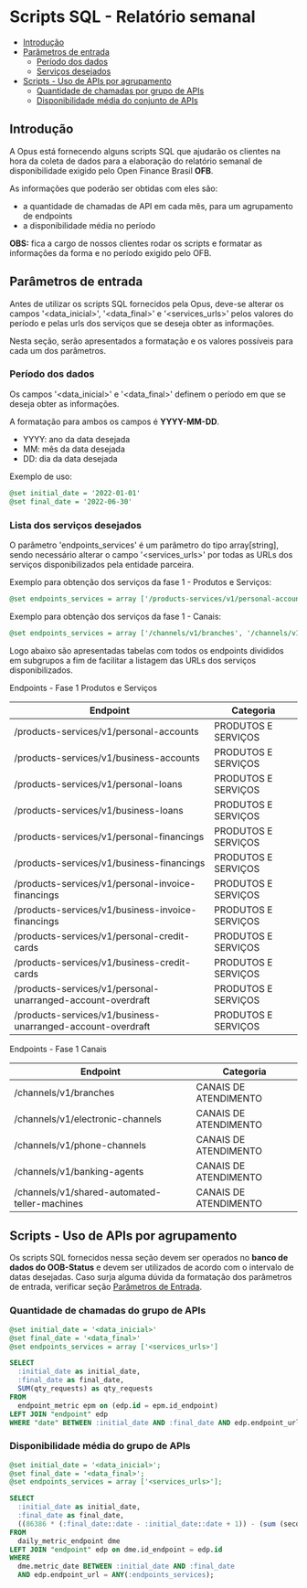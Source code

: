 # Scripts SQL - Relatório semanal

- [Introdução](#introdução)
- [Parâmetros de entrada](#parâmetros-de-entrada)
  - [Período dos dados](#período-dos-dados)
  - [Serviços desejados](#lista-dos-serviços-desejados)
- [Scripts - Uso de APIs por agrupamento](#scripts---uso-de-apis-por-agrupamento)
  - [Quantidade de chamadas por grupo de APIs](#quantidade-de-chamadas-por-grupo-de-apis)
  - [Disponibilidade média do conjunto de APIs](#disponibilidade-média---extração-de-dados-do-segundo-semestre)

## Introdução

A Opus está fornecendo alguns scripts SQL que ajudarão os clientes na hora da coleta
de dados para a elaboração do relatório semanal de disponibilidade exigido pelo
Open Finance Brasil **OFB**.

As informações que poderão ser obtidas com eles são:

- a quantidade de chamadas de API em cada mês, para um agrupamento de endpoints
- a disponibilidade média no período

**OBS:** fica a cargo de nossos clientes
rodar os scripts e formatar as informações da forma e no período exigido pelo OFB.

## Parâmetros de entrada

Antes de utilizar os scripts SQL fornecidos pela Opus, deve-se alterar os campos
'<data_inicial>', '<data_final>' e '<services_urls>'
pelos valores do período e pelas urls dos serviços que se deseja obter as informações.

Nesta seção, serão apresentados a formatação e os valores possíveis para cada um
dos parâmetros.

### Período dos dados

Os campos '<data_inicial>' e '<data_final>' definem o período em que se deseja
obter as informações.

A formatação para ambos os campos é **YYYY-MM-DD**.

- YYYY: ano da data desejada
- MM: mês da data desejada
- DD: dia da data desejada

Exemplo de uso:

```sql
@set initial_date = '2022-01-01'
@set final_date = '2022-06-30'
```

### Lista dos serviços desejados

O parâmetro 'endpoints_services' é um parâmetro do tipo array[string], sendo necessário
alterar o campo '<services_urls>' por todas as URLs dos serviços disponibilizados
pela entidade parceira.

Exemplo para obtenção dos serviços da fase 1 - Produtos e Serviços:

```sql
@set endpoints_services = array ['/products-services/v1/personal-accounts', '/products-services/v1/business-accounts', '/products-services/v1/personal-loans', '/products-services/v1/business-loans', '/products-services/v1/personal-financings', '/products-services/v1/business-financings', '/products-services/v1/personal-invoice-financings', '/products-services/v1/business-invoice-financings', '/products-services/v1/personal-credit-cards', '/products-services/v1/business-credit-cards', '/products-services/v1/personal-unarranged-account-overdraft', '/products-services/v1/business-unarranged-account-overdraft']
```

Exemplo para obtenção dos serviços da fase 1 - Canais:

```sql
@set endpoints_services = array ['/channels/v1/branches', '/channels/v1/electronic-channels', '/channels/v1/phone-channels', '/channels/v1/banking-agents', '/channels/v1/shared-automated-teller-machines']
```

Logo abaixo são apresentadas tabelas com todos os endpoints divididos em subgrupos
a fim de facilitar a listagem das URLs dos serviços disponibilizados.

Endpoints - Fase 1 Produtos e Serviços

| Endpoint                                                    | Categoria             |
| ----------------------------------------------------------- | --------------------- |
| /products-services/v1/personal-accounts                     | PRODUTOS E SERVIÇOS   |
| /products-services/v1/business-accounts                     | PRODUTOS E SERVIÇOS   |
| /products-services/v1/personal-loans                        | PRODUTOS E SERVIÇOS   |
| /products-services/v1/business-loans                        | PRODUTOS E SERVIÇOS   |
| /products-services/v1/personal-financings                   | PRODUTOS E SERVIÇOS   |
| /products-services/v1/business-financings                   | PRODUTOS E SERVIÇOS   |
| /products-services/v1/personal-invoice-financings           | PRODUTOS E SERVIÇOS   |
| /products-services/v1/business-invoice-financings           | PRODUTOS E SERVIÇOS   |
| /products-services/v1/personal-credit-cards                 | PRODUTOS E SERVIÇOS   |
| /products-services/v1/business-credit-cards                 | PRODUTOS E SERVIÇOS   |
| /products-services/v1/personal-unarranged-account-overdraft | PRODUTOS E SERVIÇOS   |
| /products-services/v1/business-unarranged-account-overdraft | PRODUTOS E SERVIÇOS   |

Endpoints - Fase 1 Canais

| Endpoint                                                    | Categoria             |
| ----------------------------------------------------------- | --------------------- |
| /channels/v1/branches                                       | CANAIS DE ATENDIMENTO |
| /channels/v1/electronic-channels                            | CANAIS DE ATENDIMENTO |
| /channels/v1/phone-channels                                 | CANAIS DE ATENDIMENTO |
| /channels/v1/banking-agents                                 | CANAIS DE ATENDIMENTO |
| /channels/v1/shared-automated-teller-machines               | CANAIS DE ATENDIMENTO |

## Scripts - Uso de APIs por agrupamento

Os scripts SQL fornecidos nessa seção devem ser operados no
**banco de dados do OOB-Status** e devem ser utilizados de acordo com o intervalo de
datas desejadas.
Caso surja alguma dúvida da formatação dos
parâmetros de entrada, verificar seção [Parâmetros de Entrada](#parâmetros-de-entrada).

### Quantidade de chamadas do grupo de APIs

```sql
@set initial_date = '<data_inicial>'
@set final_date = '<data_final>'
@set endpoints_services = array ['<services_urls>']

SELECT
  :initial_date as initial_date,
  :final_date as final_date,
  SUM(qty_requests) as qty_requests
FROM
  endpoint_metric epm on (edp.id = epm.id_endpoint)
LEFT JOIN "endpoint" edp
WHERE "date" BETWEEN :initial_date AND :final_date AND edp.endpoint_url = ANY(:endpoints_services);
```

### Disponibilidade média do grupo de APIs

```sql
@set initial_date = '<data_inicial>';
@set final_date = '<data_final>';
@set endpoints_services = array ['<services_urls>'];

SELECT
  :initial_date as initial_date,
  :final_date as final_date,
  ((86386 * (:final_date::date - :initial_date::date + 1)) - (sum (seconds_downtime))) / (86386 * (:final_date::date - :initial_date::date + 1))::decimal as perc_online
FROM
  daily_metric_endpoint dme
LEFT JOIN "endpoint" edp on dme.id_endpoint = edp.id
WHERE
  dme.metric_date BETWEEN :initial_date AND :final_date
  AND edp.endpoint_url = ANY(:endpoints_services);
```
